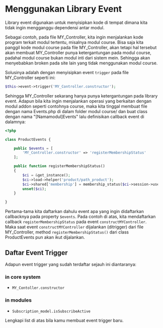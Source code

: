 # Menggunakan Library Event

Library event digunakan untuk menyisipkan kode di tempat dimana kita tidak ingin mengganggu dependensi antar modul.

Sebagai contoh, pada file MY_Controller, kita ingin menjalankan kode program terkait modul tertentu, misalnya modul course. Bisa saja kita panggil kode modul course pada file MY_Controller, akan tetapi hal tersebut akan membuat MY_Controller punya ketergantungan pada modul course, padahal modul course bukan modul inti dari sistem mein. Sehingga akan menyebabkan broken pada site lain yang tidak menggunakan modul course. 

Solusinya adalah dengan menyisipkan event `trigger` pada file MY_Controller seperti ini:

```php
$this->event->trigger('MY_Controller.constructor');
```

Sehingga MY_Controller sekarang hanya punya ketergantungan pada library event. Adapun bila kita ingin menjalankan operasi yang berkaitan dengan modul addon seperti contohnya course, maka kita tinggal membuat file dengan nama Events.php di dalam folder modul course/ dan buat class dengan nama "[Namamodul]Events" lalu definisikan callback event di dalamnya:

```php
<?php

class ProductEvents {

	public $events = [
		'MY_Controller.constructor' => 'registerMembershipStatus'
	];

	public function registerMembershipStatus()
	{
		$ci = &get_instance();
		$ci->load->helper('product/path_product');
        $ci->shared['membership'] = membership_status($ci->session->user_id);
        unset($ci);
	}

}
```

Pertama-tama kita daftarkan dahulu event apa yang ingin didaftarkan callbacknya pada property `$events`. Pada contoh di atas, kita mendaftarkan callback `registerMembershipStatus` pada event `constructMYController`. Maka saat event `constructMYController` dijalankan (ditrigger) dari file MY_Controller, method `registerMembershipStatus()` dari class ProductEvents pun akan ikut dijalankan.

## Daftar Event Trigger

Adapun event trigger yang sudah terdaftar sejauh ini diantaranya:

### in core system

- `MY_Contoller.constructor`

### in modules

- `Subscription_model.isSubscribeActive`

Lengkapi list di atas bila kamu membuat event trigger baru.